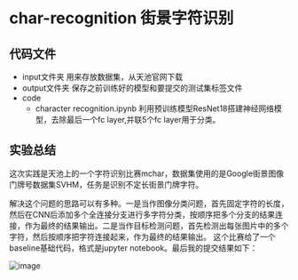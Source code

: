 # char-recognition 街景字符识别
## 代码文件
- input文件夹
   用来存放数据集，从天池官网下载
- output文件夹
   保存之前训练好的模型和要提交的测试集标签文件
- code
   - character recognition.ipynb
   利用预训练模型ResNet18搭建神经网络模型，去除最后一个fc layer,并联5个fc layer用于分类。
   

## 实验总结
这次实践是天池上的一个字符识别比赛mchar，数据集使用的是Google街景图像门牌号数据集SVHM，任务是识别不定长街景门牌字符。

解决这个问题的思路可以有多种。一是当作图像分类问题，首先固定字符的长度，然后在CNN后添加多个全连接分支进行多字符分类，按顺序把多个分支的结果连接，作为最终的结果输出。二是当作目标检测问题，首先检测出每张图片中的多个字符，然后按顺序把字符连接起来，作为最终的结果输出。
这个比赛给了一个baseline基础代码，格式是jupyter notebook。最后我的提交结果如下：

![image](https://github.com/Xf-Zhou/char-recognition/images/20200913235608.png)
